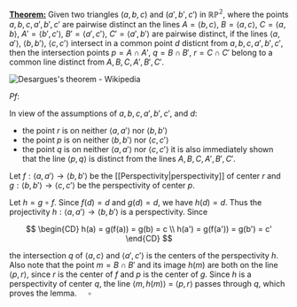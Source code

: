 <ins><strong>Theorem:</strong></ins> Given two triangles $(a, b, c)$ and $(a', b', c')$ in $\mathbb{RP^2}$, where the points $a, b, c, a', b', c'$ are pairwise distinct an the lines $A = \langle b, c \rangle$, $B = \langle a, c \rangle$, $C = \langle a, b \rangle$, $A' = \langle b', c' \rangle$, $B' = \langle a', c' \rangle$, $C' = \langle a', b' \rangle$ are pairwise distinct, if the lines $\langle a, a' \rangle$, $\langle b, b' \rangle$, $\langle c, c' \rangle$ intersect in a common point $d$ disticnt from $a, b, c, a', b', c'$, then the intersection points $p = A \cap A'$, $q = B \cap B'$, $r = C \cap C'$ belong to a common line distinct from $A, B, C, A', B', C'$.

![Desargues's theorem - Wikipedia](https://encrypted-tbn0.gstatic.com/images?q=tbn:ANd9GcRdwAprKNeBYczT_boES-M7kvz_FViPHEonMvcTWXD_cw&s)

$Pf:$

In view of the assumptions of $a, b, c, a', b', c'$, and $d$:
- the point $r$ is on neither $\langle a ,a' \rangle$ nor $\langle b, b' \rangle$
- the point $p$ is on neither $\langle b ,b' \rangle$ nor $\langle c, c' \rangle$
- the point $q$ is on neither $\langle a ,a' \rangle$ nor $\langle c, c' \rangle$
it is also immediately shown that the line $\langle p, q \rangle$ is distinct from the lines $A, B, C, A', B', C'$.

Let $f: \langle a, a' \rangle \to \langle b, b'\rangle$ be the [[Perspectivity|perspectivity]] of center $r$ and $g: \langle b, b' \rangle \to \langle c, c'\rangle$ be the perspectivity of center $p$.

Let $h = g \circ f.$ Since $f(d) = d$ and $g(d) = d$, we have $h(d) = d$. Thus the projectivity $h: \langle a, a' \rangle \to \langle b, b' \rangle$ is a perspectivity. Since

$$
\begin{CD}
h(a) = g(f(a)) = g(b) = c \\
h(a') = g(f(a')) = g(b') = c'
\end{CD}
$$

the intersection $q$ of $\langle a, c \rangle$ and $\langle a', c' \rangle$ is the centers of the perspectivity $h$. Also note that the point $m = B \cap B'$  and its image $h(m)$ are both on the line $\langle p, r \rangle$, since $r$ is the center of $f$ and $p$ is the center of $g$. Since $h$ is a perspectivity of center $q$, the line $\langle m, h(m) \rangle$ = $\langle p, r \rangle$ passes through $q$, which proves the lemma. $\quad \square$





